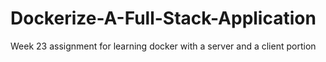# Dockerize-A-Full-Stack-Application
Week 23 assignment for learning docker with a server and a client portion
